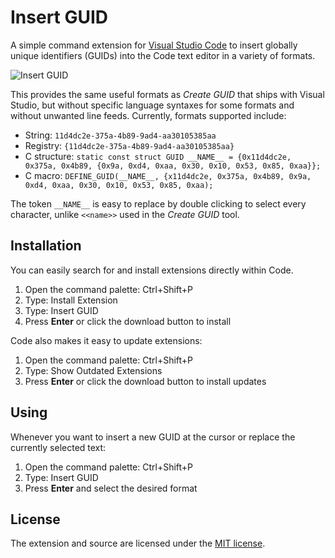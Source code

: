 # Insert GUID

A simple command extension for [Visual Studio Code](https://code.visualstudio.com) to insert globally unique identifiers (GUIDs) into the Code text editor in a variety of formats.

![Insert GUID](http://i.giphy.com/3o7rbIgZ9yKCKbwaTm.gif)

This provides the same useful formats as _Create GUID_ that ships with Visual Studio, but without specific language syntaxes for some formats and without unwanted line feeds. Currently, formats supported include:

* String: `11d4dc2e-375a-4b89-9ad4-aa30105385aa`
* Registry: `{11d4dc2e-375a-4b89-9ad4-aa30105385aa}`
* C structure: `static const struct GUID __NAME__ = {0x11d4dc2e, 0x375a, 0x4b89, {0x9a, 0xd4, 0xaa, 0x30, 0x10, 0x53, 0x85, 0xaa}};`
* C macro: `DEFINE_GUID(__NAME__, {x11d4dc2e, 0x375a, 0x4b89, 0x9a, 0xd4, 0xaa, 0x30, 0x10, 0x53, 0x85, 0xaa);`

The token `__NAME__` is easy to replace by double clicking to select every character, unlike `<<name>>` used in the _Create GUID_ tool.

## Installation

You can easily search for and install extensions directly within Code.

1. Open the command palette: Ctrl+Shift+P
2. Type: Install Extension
3. Type: Insert GUID
4. Press __Enter__ or click the download button to install

Code also makes it easy to update extensions:

1. Open the command palette: Ctrl+Shift+P
2. Type: Show Outdated Extensions
3. Press __Enter__ or click the download button to install updates

## Using

Whenever you want to insert a new GUID at the cursor or replace the currently selected text:

1. Open the command palette: Ctrl+Shift+P
2. Type: Insert GUID
3. Press __Enter__ and select the desired format

## License

The extension and source are licensed under the [MIT license](LICENSE.txt).
